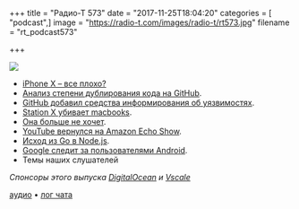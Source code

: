 +++
title = "Радио-Т 573"
date = "2017-11-25T18:04:20"
categories = [ "podcast",]
image = "https://radio-t.com/images/radio-t/rt573.jpg"
filename = "rt_podcast573"

+++

![](https://radio-t.com/images/radio-t/rt573.jpg)

- [iPhone X – все плохо?](http://www.businessinsider.com/iphone-x-negative-review-2017-11)
- [Анализ степени дублирования кода на GitHub](http://www.opennet.ru/opennews/art.shtml?num=47596).
- [GitHub добавил средства информирования об уязвимостях](http://www.opennet.ru/opennews/art.shtml?num=47586).
- [Station X убивает macbooks](https://stationx.rocks/).
- [Она больше не хочет](https://medium.com/@melissamcewen/i-just-dont-want-to-be-a-software-developer-anymore-a371422069a1).
- [YouTube вернулся на Amazon Echo Show](https://techcrunch.com/2017/11/21/youtube-returns-to-the-amazon-echo-show/).
- [Исход из Go в Node.js](https://github.com/maxpert/raspchat/releases/tag/v1.0.0-alpha).
- [Google следит за пользователями Android](https://qz.com/1131515/google-collects-android-users-locations-even-when-location-services-are-disabled/).
- Темы наших слушателей

*Спонсоры этого выпуска [DigitalOcean](https://www.digitalocean.com) и [Vscale](http://bit.ly/radio-t_vscale)*


[аудио](http://cdn.radio-t.com/rt_podcast573.mp3) • [лог чата](http://chat.radio-t.com/logs/radio-t-573.html)
<audio src="http://cdn.radio-t.com/rt_podcast573.mp3" preload="none"></audio>